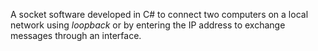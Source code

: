 A socket software developed in C# to connect two computers on a local network using *loopback* or by entering the IP address to exchange messages through an interface.


